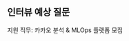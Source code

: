 ## 인터뷰 예상 질문

지원 직무: 카카오 분석 & MLOps 플랫폼 모집 

<!--
듣는이의 입장에서 답변을 정리 할 것 & 카카오와 연관시켜 답변 할 것       

## 업무내용
* 		카카오의 수많은 데이터를 다양한 관점에서 분석 가능하도록 플랫폼을 만듭니다.
* 		MLOps 플랫폼을 만들어 ML 파이프라인을 효율적으로 개선합니다.
* 		기존의 분석 방법을 벗어나 서비스에서 분석할 수 있게 (self service BI) 플랫폼을 만들고 서비스에 활용할 수 있도록 지원합니다.
* 		카카오의 다양한 빅데이터를 쉽게 찾아 이용할 수 있는 data discovery 플랫폼을 구축


## 지원자격
* 		대용량 데이터에 대한 실시간/배치 서비스 개발 운영 경험이 있으신 분
* 		python, scala, druid, hadoop 등 다양한 환경에 적응 가능한 분
* 		어떤 일이라도 중요하게 여기며 책임감 있게 진행할 수 있으신 분
* 		급하면 손으로 할 수도 있지만 틈틈이 기계에게 일을 넘길 수 있는 유연한 업무가 가능한 분
* 		MLOps 플랫폼 사용 경험 있는 분 우대



## (예상) 기본 질문

- 자기소개    
=> 안녕하세요, 이번 카카오 분석 & MLOps 플랫폼 모집에 지원한 이승민입니다. 저는 연구실에서 웹 상의 상품 데이터를 수집하고 관리 및 업데이트하는 시스템을 개발하고 운용을 한 경험이 있습니다. amazon, ebay, jomashop, rakuten 같은의 e-commerce site에서 7만 여건의 상품들의 데이터를 수집하며 자연어 처리 연구팀에게 건네주는 역할을 했었습니다. 또한 데이터를 수집하고 처리하는 파이프라인이 주기적으로 돌아갈 수 있도록, 자동화한 경험이 있습니다. 이런 경험들을 살려 이번 카카오 분석 및 MLOps 직무에 지원하게 되었습니다. 면접 잘부탁드립니다.     

- 해당 직무에 지원한 동기, 이유, 강점              
=>  데이터를 수집하는 시스템을 설계부터 개발하며 다양한 오픈소스와 환경에 적응한 경험, 그리고 분산환경에서 데이터를 실시간으로 다루며 운용을 하며 머신러닝팀과 협업을 한 경험은 이 두 경험은 카카오의 MLOps의 파이프라인을 구축하고 효율적으로 개선하는 개발적인 측면과 머신러닝팀과의 협업이라는 커뮤니케이션 측면에서 강점이라 된다 생각해 지원하였습니다.        

- 카카오에 와야 하는 이유 (충성심, 정보수집능력, 최신 뉴스)      
=>  첫번째로 저는 남들이 가보지 않은 분야에 도전을 하고 싶습니다. 이미 잘되있는것, 유망한 것들 뿐만 아니라 꺼리고 망설여지는 분야에 도전하는 카카오의 문화가 제가 지향하는 바와 같기 때문입니다. 두번째는 카카오의 문화, 사람 때문입니다. 1차 인터뷰때 션님, 리님, 올리님께서 제 말을 경청해주시고 더 좋은 방법을 같이 생각해주시는 것에 감명을 받았습니다. 이런 분들과 문화라면 저는 더 좋은 퍼포먼스를 낼 자신이 있기 때문입니다.  (답변은 비즈니스 + 조직문화)

 
- 타사와 동시 합격했을때 어디를 갈것인지        
=> 요즘 취업 시장이 많이 얼어 붙은것을 체감하며 저 또한 몇몇 회사의 MLOps 직무에 지원했었습니다. 하지만 저는 카카오를 목표로 두고 있기에, 다른 회사들은 카카오의 면접, 인터뷰를 준비한다는 마음으로 지원을 하였습니다. 저는 카카오에서 제 개발자로써의 커리어를 시작하고 싶습니다.    

- 5년이나 하고 석사로 졸업을 한 이유    
=>  설명드린 웹상의 데이터를 수집하는 시스템 개발이 제가 연구실에서 진행한 마지막 프로젝트입니다. 프로젝트를 수행하면서 시스템을 개발하고 오픈소스를 적용시키고 또 다른 팀과 협업 및 운용하는 것이 너무 재밌었고 더 적성에 맞다 느꼈습니다. 이에 교수님과 일주일 정도 얘기 후 석사로 졸업하기로 하였습니다. 아깝지 않다는 것은 거짓말이 겠지만 후회는 없습니다. 1차 인터뷰부터 시작해서 좋은 분들과 얘기를 나누고 만약 좋은 결과가 나와 카카오에서 그리고 MLOps 직무의 일원으로 일하게된다면 후회없는 선택이라 확신합니다. 

## (예상) 임원 질문
- 카카오톡의 강점 (경쟁사랑 비교)        
=>           

- 카카오톡의 현 상황     
=>   

## (예상) 인성 질문 

- 본인은 어떤 사람인지, 어떤 성격인지 (일반적인 / 개발자로써)       
=>

- 성격의 장단점      
=>

- 입사후 하고 싶은 일, 직무   
=> 지원한 XXX 직무를 하고싶다. 그외에도 새로운 기술, 오픈소스들을 뜯어보고, 개발도 해보고  적용하는것에 성취감을 느끼기에 기존에 사용하는것들의 최적화 그리고 또 새로운 툴들을 제일 먼저 사용 및 적용해보는 일을 하고 싶다.

- 소통, 협업, 팀원간의 갈등시 대처     
=>          

- 힘들었던 경험이 어떤건지, 그리고 어떻게 해결했는지   
=>

- 같이 일하기 힘든 사람은 어떤 유형인지, 그런 사람과 어떻게 협업하는지       
=>

- 주변인들의 본인 평가     
=>

- 불합격한다면 그 이유      
=> 리더, 인사부서 분들과의 면접은 처음이라 그런지 많이 연습하고 준비하였는데도 오늘따라 긴장이 되는 것 같습니다. 남은 시간 동안에라도 더 잘 해보겠다. + 답변 못한 것이있으면 ~~ 질문들에 대해 답변을 잘 못드린것 같다고 피드백이 되고있다. 그래도 오늘 면접 위해 준비하였으니 남은 시간동안 보여드리겠다.         

- 다툼이 발생 했을시 어떻게 해결할건지    
=>    

- 개발을 왜 하고 싶은지    
=>     

- 개발을 통해 무엇을 이루고 싶은지    
=>         

- 개발자로써의 목표     
=>          

- N년후 본인의 모습   
=>

- 다른 회사 어디 지원하였는지
=> MLOps 직무를 뽑는 ~~ 기업들에 지원했다. 하지만 저는 카카오에 오고싶습니다. ~~ 지원동기 

- 업무, 일을하는 스타일         
=>



## (예상) 자소서, CV 기반 질문
- 개발한 시스템 관련    
=>     

- 시스템의 강점     
=>

- 부모님이 본인에게 미친 영향         
=> 키워드 + 스토리텔링 (왜, 어떻게 영향을 받았고 + 영향을 받아 어떻게 실행) -> 카카오에서 ~~ 일을 잘 하겠다로 결론

## (예상) 기술 질문
- 1차 인터뷰에서 추측을 하거나 답변을 못한 것들에 대해 정리 및 답변           
=>     

- Docker 관련    
=>     

- Airflow 관련    
=>      

- NoSQL 써본것이 있는지 질문    
=>      

- Hadoop eco system에 사용해본 것이 있는지 질문    
=> 

- 코딩 스타일    
=>    

- 머신러닝 관련 모델을 만들고 배포를 해본적이 있는지    
=>
-->
